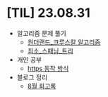# [TIL] 23.08.31

* 알고리즘 문제 풀기
  * [원더랜드_크루스칼 알고리즘](../java_algorithm/inflearn_algorithm_lecture/src/greedy/원더랜드_크루스칼/Main.java)
  * [최소_스패닝_트리](../java_algorithm/java_baekjoon/src/최소_스패닝_트리_1197/Main.java)
* 개인 공부
  * [https 동작 방식](../web_study/ssl.md)
* 블로그 정리
  * [8월 회고록](https://velog.io/@developerwan/%ED%9A%8C%EA%B3%A0%EB%A1%9D-2023.08)
